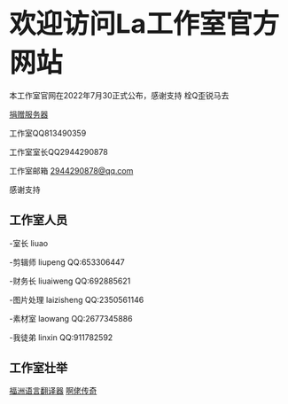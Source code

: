 ## <font size=15>欢迎访问La工作室官方网站</font>

本工作室官网在2022年7月30正式公布，感谢支持 栓Q歪锐马去

[捐赠服务器](skm.html)

工作室QQ813490359

工作室室长QQ2944290878


工作室邮箱 2944290878@qq.com

感谢支持


## 工作室人员
-室长   liuao

-剪辑师  liupeng QQ:653306447

-财务长  liuaiweng QQ:692885621

-图片处理 laizisheng QQ:2350561146

-素材室  laowang QQ:2677345886

-我徒弟 linxin QQ:911782592

## 工作室壮举

[福洲语言翻译器](fzzt.html)
[啊佬传奇](islastudiosp.html)
